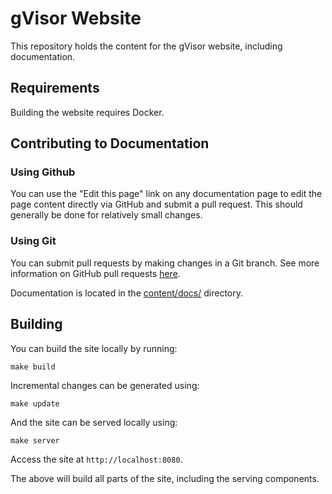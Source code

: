 # gVisor Website

This repository holds the content for the gVisor website, including
documentation.

## Requirements

Building the website requires Docker.

## Contributing to Documentation

### Using Github

You can use the "Edit this page" link on any documentation page to edit the page
content directly via GitHub and submit a pull request. This should generally be
done for relatively small changes.

### Using Git

You can submit pull requests by making changes in a Git branch. See more
information on GitHub pull requests
[here](https://help.github.com/en/articles/about-pull-requests).

Documentation is located in the [content/docs/](content/docs/) directory.

## Building

You can build the site locally by running:

```
make build
```

Incremental changes can be generated using:


```
make update
```

And the site can be served locally using:

```
make server
```

Access the site at `http://localhost:8080`.

The above will build all parts of the site, including the serving components.

